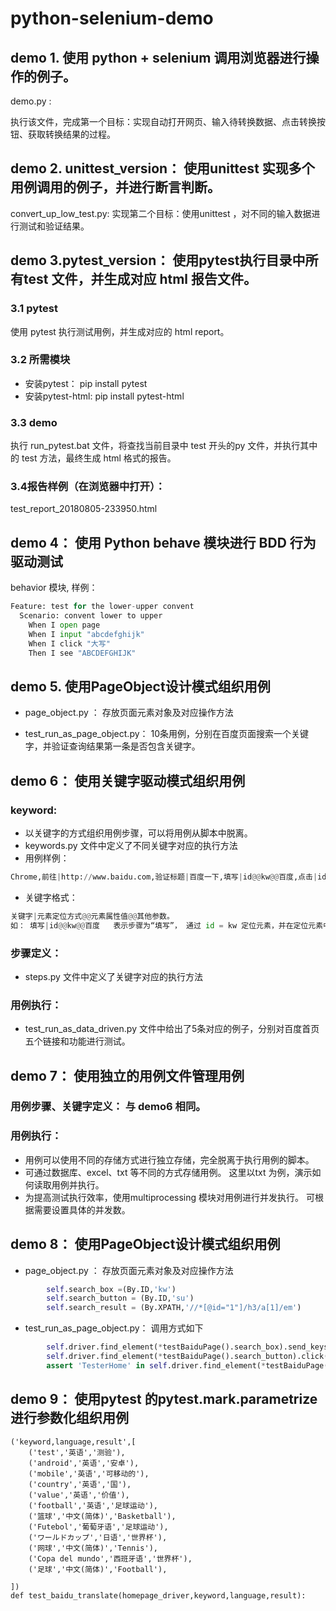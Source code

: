 # python-selenium-demo

## demo 1. 使用 python + selenium 调用浏览器进行操作的例子。

demo.py :

 执行该文件，完成第一个目标：实现自动打开网页、输入待转换数据、点击转换按钮、获取转换结果的过程。


## demo 2. unittest_version： 使用unittest 实现多个用例调用的例子，并进行断言判断。
convert_up_low_test.py: 
  实现第二个目标：使用unittest ，对不同的输入数据进行测试和验证结果。

## demo 3.pytest_version： 使用pytest执行目录中所有test 文件，并生成对应 html 报告文件。
###  3.1 pytest
使用 pytest 执行测试用例，并生成对应的 html report。

### 3.2 所需模块
- 安装pytest： pip install pytest
- 安装pytest-html: pip install pytest-html

### 3.3 demo
执行 run_pytest.bat 文件，将查找当前目录中 test 开头的py 文件，并执行其中的 test 方法，最终生成 html 格式的报告。

### 3.4报告样例（在浏览器中打开）： 

test_report_20180805-233950.html

## demo 4： 使用 Python behave 模块进行 BDD 行为驱动测试

behavior 模块, 样例：

```python
Feature: test for the lower-upper convent
  Scenario: convent lower to upper
    When I open page
    When I input "abcdefghijk"
    When I click "大写"
    Then I see "ABCDEFGHIJK"
```

## demo 5. 使用PageObject设计模式组织用例

- page_object.py ： 存放页面元素对象及对应操作方法

- test_run_as_page_object.py： 
10条用例，分别在百度页面搜索一个关键字，并验证查询结果第一条是否包含关键字。

## demo 6： 使用关键字驱动模式组织用例

### keyword: 
- 以关键字的方式组织用例步骤，可以将用例从脚本中脱离。
- keywords.py 文件中定义了不同关键字对应的执行方法
- 用例样例：
```python
Chrome,前往|http://www.baidu.com,验证标题|百度一下,填写|id@@kw@@百度,点击|id@@su,验证文字|xpath@@//*[@id="1"]/h3/a/em@@百度
```
- 关键字格式：
```python
关键字|元素定位方式@@元素属性值@@其他参数。 
如： 填写|id@@kw@@百度   表示步骤为“填写”， 通过 id = kw 定位元素，并在定位元素中输入 “百度”
```

### 步骤定义：
- steps.py 文件中定义了关键字对应的执行方法

### 用例执行：
- test_run_as_data_driven.py 文件中给出了5条对应的例子，分别对百度首页五个链接和功能进行测试。


## demo 7： 使用独立的用例文件管理用例

### 用例步骤、关键字定义： 与 demo6 相同。

### 用例执行：
- 用例可以使用不同的存储方式进行独立存储，完全脱离于执行用例的脚本。
- 可通过数据库、excel、txt 等不同的方式存储用例。 这里以txt 为例，演示如何读取用例并执行。
- 为提高测试执行效率，使用multiprocessing 模块对用例进行并发执行。 可根据需要设置具体的并发数。


## demo 8： 使用PageObject设计模式组织用例

- page_object.py ： 存放页面元素对象及对应操作方法

```python
        self.search_box =(By.ID,'kw')
        self.search_button = (By.ID,'su')
        self.search_result = (By.XPATH,'//*[@id="1"]/h3/a[1]/em')
```

- test_run_as_page_object.py： 调用方式如下
```python
        self.driver.find_element(*testBaiduPage().search_box).send_keys('testerhome')
        self.driver.find_element(*testBaiduPage().search_button).click()
        assert 'TesterHome' in self.driver.find_element(*testBaiduPage().search_result).text
```


## demo 9： 使用pytest 的pytest.mark.parametrize 进行参数化组织用例
```commandline
('keyword,language,result',[
    ('test','英语','测验'),
    ('android','英语','安卓'),
    ('mobile','英语','可移动的'),
    ('country','英语','国'),
    ('value','英语','价值'),
    ('football','英语','足球运动'),
    ('篮球','中文(简体)','Basketball'),
    ('Futebol','葡萄牙语','足球运动'),
    ('ワールドカップ','日语','世界杯'),
    ('网球','中文(简体)','Tennis'),
    ('Copa del mundo','西班牙语','世界杯'),
    ('足球','中文(简体)','Football'),

])
def test_baidu_translate(homepage_driver,keyword,language,result):
```

